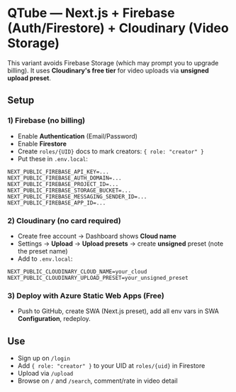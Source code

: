 
# QTube — Next.js + Firebase (Auth/Firestore) + Cloudinary (Video Storage)

This variant avoids Firebase Storage (which may prompt you to upgrade billing). It uses **Cloudinary's free tier** for video uploads via **unsigned upload preset**.

## Setup

### 1) Firebase (no billing)
- Enable **Authentication** (Email/Password)
- Enable **Firestore**
- Create `roles/{UID}` docs to mark creators: `{ role: "creator" }`
- Put these in `.env.local`:
```
NEXT_PUBLIC_FIREBASE_API_KEY=...
NEXT_PUBLIC_FIREBASE_AUTH_DOMAIN=...
NEXT_PUBLIC_FIREBASE_PROJECT_ID=...
NEXT_PUBLIC_FIREBASE_STORAGE_BUCKET=...
NEXT_PUBLIC_FIREBASE_MESSAGING_SENDER_ID=...
NEXT_PUBLIC_FIREBASE_APP_ID=...
```

### 2) Cloudinary (no card required)
- Create free account → Dashboard shows **Cloud name**
- Settings → **Upload** → **Upload presets** → create **unsigned** preset (note the preset name)
- Add to `.env.local`:
```
NEXT_PUBLIC_CLOUDINARY_CLOUD_NAME=your_cloud
NEXT_PUBLIC_CLOUDINARY_UPLOAD_PRESET=your_unsigned_preset
```

### 3) Deploy with Azure Static Web Apps (Free)
- Push to GitHub, create SWA (Next.js preset), add all env vars in SWA **Configuration**, redeploy.

## Use
- Sign up on `/login`
- Add `{ role: "creator" }` to your UID at `roles/{uid}` in Firestore
- Upload via `/upload`
- Browse on `/` and `/search`, comment/rate in video detail

